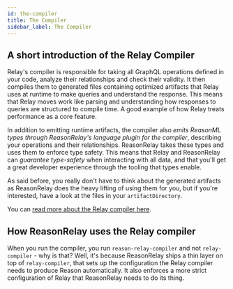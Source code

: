 ```yaml
---
id: the-compiler
title: The Compiler
sidebar_label: The Compiler
---
```


## A short introduction of the Relay Compiler

Relay's compiler is responsible for taking all GraphQL operations defined in your code, analyze their relationships and check their validity. It then compiles them to generated files containing optimized artifacts that Relay uses at runtime to make queries and understand the response. This means that Relay moves work like parsing and understanding how responses to queries are structured to compile time. A good example of how Relay treats performance as a core feature.

In addition to emitting runtime artifacts, the compiler also _emits ReasonML types through ReasonRelay's language plugin for the compiler_, describing your operations and their relationships. ReasonRelay takes these types and uses them to enforce type safety. This means that Relay and ReasonRelay can _guarantee type-safety_ when interacting with all data, and that you'll get a great developer experience through the tooling that types enable.

As said before, you really don't have to think about the generated artifacts as ReasonRelay does the heavy lifting of using them for you, but if you're interested, have a look at the files in your `artifactDirectory`.

You can [read more about the Relay compiler here](https://relay.dev/docs/en/graphql-in-relay.html#relay-compiler).

## How ReasonRelay uses the Relay compiler

When you run the compiler, you run `reason-relay-compiler` and not `relay-compiler` - why is that? Well, it's because ReasonRelay ships a thin layer on top of `relay-compiler`, that sets up the configuration the Relay compiler needs to produce Reason automatically. It also enforces a more strict configuration of Relay that ReasonRelay needs to do its thing.
